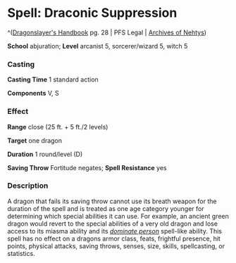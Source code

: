 # Spell: Draconic Suppression

^([Dragonslayer's Handbook][ss-draconic-suppression] pg. 28 | PFS Legal | [Archives of Nehtys][sn-draconic-suppression])

**School** abjuration; **Level** arcanist 5, sorcerer/wizard 5, witch 5

### Casting

**Casting Time** 1 standard action   

**Components** V, S 

### Effect

**Range** close (25 ft. + 5 ft./2 levels)  

**Target** one dragon  

**Duration** 1 round/level (D)   

**Saving Throw** Fortitude negates; **Spell Resistance** yes 

### Description

A dragon that fails its saving throw cannot use its breath weapon for the duration of the spell and is treated as one age category younger for determining which special abilities it can use. For example, an ancient green dragon would revert to the special abilities of a very old dragon and lose access to its miasma ability and its _[dominate person]_ spell-like ability. This spell has no effect on a dragons armor class, feats, frightful presence, hit points, physical attacks, saving throws, senses, size, skills, spellcasting, or statistics.

[ss-draconic-suppression]: http://paizo.com/products/btpy8yw4
[sn-draconic-suppression]: http://www.archivesofnethys.com/SpellDisplay.aspx?ItemName=Draconic%20Suppression
[dominate person]: http://www.archivesofnethys.com/SpellDisplay.aspx?ItemName=dominate%20person
